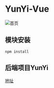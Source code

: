 # YunYi-Vue
![首页](https://s1.ax1x.com/2020/04/04/G0AbU1.png)

## 模块安装

```shell
npm install
```

## 后端项目YunYi
[地址](https://github.com/kcqnly/YunYi)